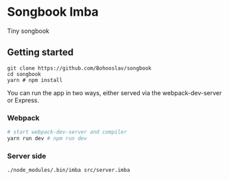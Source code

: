 # Songbook Imba

Tiny songbook

## Getting started

```
git clone https://github.com/Bohooslav/songbook
cd songbook
yarn # npm install
```

You can run the app in two ways, either served via the webpack-dev-server or
Express.

### Webpack

```bash
# start webpack-dev-server and compiler
yarn run dev # npm run dev
```

### Server side

```
./node_modules/.bin/imba src/server.imba
```

[0]: https://github.com/css-modules/css-modules
[1]: https://github.com/imba/hello-world-imba/generate
